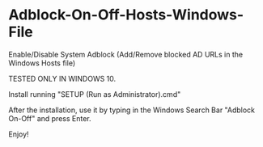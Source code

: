 # Adblock-On-Off-Hosts-Windows-File
Enable/Disable System Adblock (Add/Remove blocked AD URLs in the Windows Hosts file)

TESTED ONLY IN WINDOWS 10.

Install running "SETUP (Run as Administrator).cmd"

After the installation, use it by typing in the Windows Search Bar "Adblock On-Off" and press Enter.

Enjoy!
